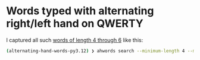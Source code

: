 # Words typed with alternating right/left hand on QWERTY

I captured all such [words of length 4 through 6](./docs/alternating-hand-words-length-4-to-6.txt) like this:

```bash
(alternating-hand-words-py3.12) ❯ ahwords search --minimum-length 4 --maximum-length 6 > docs/alternating-hand-words-length-4-to-6.txt
```
